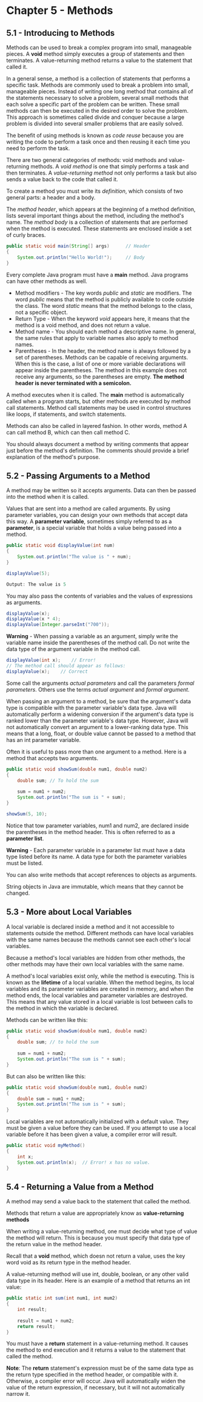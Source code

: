 # **Chapter 5 - Methods**
## **5.1 - Introducing to Methods**
Methods can be used to break a complex program into small, manageable pieces.
A **void** method simply executes a group of statements and then terminates.
A value-returning method returns a value to the statement that called it.

In a general sense, a method is a collection of statements that performs a specific task.
Methods are commonly used to break a problem into small, manageable pieces.
Instead of writing one long method that contains all of the statements necessary to solve a problem, several small methods that each solve a specific part of the problem can be written.
These small methods can then be executed in the desired order to solve the problem.
This approach is sometimes called divide and conquer because a large problem is divided into several smaller problems that are easily solved.

The benefit of using methods is known as *code reuse* because you are writing the code to perform a task once and then reusing it each time you need to perform the task.

There are two general categories of methods: void methods and value-returning methods.
A *void method* is one that simply performs a task and then terminates.
A *value-returning method* not only performs a task but also sends a value back to the code that called it.

To create a method you must write its *definition*, which consists of two general parts: a header and a body.

The *method header*, which appears at the beginning of a method definition, lists several important things about the method, including the method's name.
The *method body* is a collection of statements that are performed when the method is executed. These statements are enclosed inside a set of curly braces.
```java
public static void main(String[] args)      // Header
{
    System.out.println("Hello World!");     // Body
}
```

Every complete Java program must have a **main** method.
Java programs can have other methods as well.

* Method modifiers - The key words *public* and *static* are modifiers. The word *public* means that the method is publicly available to code outside the class. The word *static* means that the method belongs to the class, not a specific object.
* Return Type - When the keyword *void* appears here, it means that the method is a void method, and does not return a value.
* Method name - You should each method a descriptive name. In general, the same rules that apply to variable names also apply to method names.
* Parentheses - In the header, the method name is always followed by a set of parentheses. Methods can be capable of receiving arguments. When this is the case, a list of one or more variable declarations will appear inside the parentheses. The method in this example does not receive any arguments, so the parentheses are empty.
**The method header is never terminated with a semicolon.**

A method executes when it is called. The **main** method is automatically called when a program starts, but other methods are executed by method call statements. 
Method call statements may be used in control structures like loops, if statements, and switch statements.

Methods can also be called in layered fashion. In other words, method A can call method B, which can then call method C. 

You should always document a method by writing comments that appear just before the method's definition.
The comments should provide a brief explanation of the method's purpose.

## **5.2 - Passing Arguments to a Method**
A method may be written so it accepts arguments.
Data can then be passed into the method when it is called.

Values that are sent into a method are called arguments.
By using parameter variables, you can design your own methods that accept data this way.
A **parameter variable**, sometimes simply referred to as a **parameter**, is a special variable that holds a value being passed into a method.
```java
public static void displayValue(int num)
{
	System.out.println("The value is " + num);
}

displayValue(5);

Output: The value is 5
```

You may also pass the contents of variables and the values of expressions as arguments.
```java
displayValue(x);
displayValue(x * 4);
displayValue(Integer.parseInt("700"));
```

**Warning** - When passing a variable as an argument, simply write the variable name inside the parentheses of the method call. Do not write the data type of the argument variable in the method call.
```java
displayValue(int x);	// Error!
// The method call should appear as follows:
displayValue(x);	// Correct
```

Some call the arguments *actual parameters* and call the parameters *formal parameters*.
Others use the terms *actual argument* and *formal argument*.

When passing an argument to a method, be sure that the argument's data type is compatible with the parameter variable's data type.
Java will automatically perform a widening conversion if the argument's data type is ranked lower than the parameter variable's data type.
However, Java will not automatically convert an argument to a lower-ranking data type. This means that a long, float, or double value cannot be passed to a method that has an int parameter variable.

Often it is useful to pass more than one argument to a method. Here is a method that accepts two arguments.
```java
public static void showSum(double num1, double num2)
{
	double sum;	// To hold the sum
	
	sum = num1 + num2;
	System.out.println("The sum is " + sum);
}

showSum(5, 10);
```
Notice that tow parameter variables, num1 and num2, are declared inside the parentheses in the method header. This is often referred to as a **parameter list**.

**Warning** - Each parameter variable in a parameter list must have a data type listed before its name. A data type for both the parameter variables must be listed.

You can also write methods that accept references to objects as arguments.

String objects in Java are immutable, which means that they cannot be changed.

## **5.3 - More about Local Variables**
A local variable is declared inside a method and it not accessible to statements outside the method.
Different methods can have local variables with the same names because the methods cannot see each other's local variables.

Because a method's local variables are hidden from other methods, the other methods may have their own local variables with the same name.

A method's local variables exist only, while the method is executing.
This is known as the **lifetime** of a local variable.
When the method begins, its local variables and its parameter variables are created in memory, and when the method ends, the local variables and parameter variables are destroyed.
This means that any value stored in a local variable is lost between calls to the method in which the variable is declared.

Methods can be written like this:
```java
public static void showSum(double num1, double num2)
{
	double sum;	// to hold the sum
	
	sum = num1 + num2;
	System.out.println("The sum is " + sum);
}
```

But can also be written like this:
```java
public static void showSum(double num1, double num2)
{
	double sum = num1 + num2;
	System.out.println("The sum is " + sum);
}
```

Local variables are not automatically initialized with a default value.
They must be given a value before they can be used.
If you attempt to use a local variable before it has been given a value, a compiler error will result.
```java
public static void myMethod()
{
	int x;
	System.out.println(x);	// Error! x has no value.
}
```

## **5.4 - Returning a Value from a Method**
A method may send a value back to the statement that called the method.

Methods that return a value are appropriately know as **value-returning methods**

When writing a value-returning method, one must decide what type of value the method will return.
This is because you must specify that data type of the return value in the method header.

Recall that a **void** method, which doesn not return a value, uses the key word void as its return type in the method header.

A value-returning method will use int, double, boolean, or any other valid data type in its header.
Here is an example of a method that returns an int value:
```java
public static int sum(int num1, int mum2)
{
	int result;
	
	result = num1 + num2;
	return result;
}
```

You must have a **return** statement in a value-returning method.
It causes the method to end execution and it returns a value to the statement that called the method.

**Note**: The **return** statement's expression must be of the same data type as the return type specified in the method header, or compatible with it. Otherwise, a compiler error will occur. Java will automatically widen the value of the return expression, if necessary, but it will not automatically narrow it.

